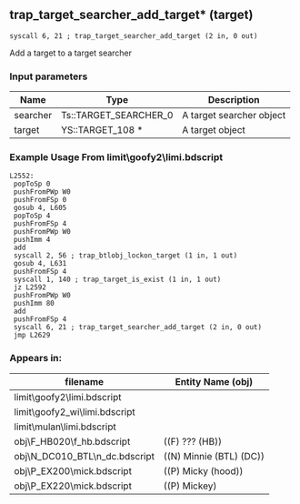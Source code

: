## trap_target_searcher_add_target* (target)

`syscall 6, 21 ; trap_target_searcher_add_target (2 in, 0 out)`

Add a target to a target searcher

### Input parameters
| Name | Type | Description
|------|------|------------
| searcher   | Ts::TARGET_SEARCHER_0   | A target searcher object
| target   | YS::TARGET_108 *   | A target object


### Example Usage From limit\goofy2\limi.bdscript
```plaintext
L2552:
 popToSp 0
 pushFromPWp W0
 pushFromFSp 0
 gosub 4, L605
 popToSp 4
 pushFromFSp 4
 pushFromPWp W0
 pushImm 4
 add 
 syscall 2, 56 ; trap_btlobj_lockon_target (1 in, 1 out)
 gosub 4, L631
 pushFromFSp 4
 syscall 1, 140 ; trap_target_is_exist (1 in, 1 out)
 jz L2592
 pushFromPWp W0
 pushImm 80
 add 
 pushFromFSp 4
 syscall 6, 21 ; trap_target_searcher_add_target (2 in, 0 out)
 jmp L2629
```


### Appears in:
| filename | Entity Name (obj)
|----------|-------------
| limit\goofy2\limi.bdscript       |           
| limit\goofy2_wi\limi.bdscript       |           
| limit\mulan\limi.bdscript       |           
| obj\F_HB020\f_hb.bdscript       | ((F) ??? (HB))          
| obj\N_DC010_BTL\n_dc.bdscript       | ((N) Minnie (BTL) (DC))          
| obj\P_EX200\mick.bdscript       | ((P) Micky (hood))          
| obj\P_EX220\mick.bdscript       | ((P) Mickey)          



